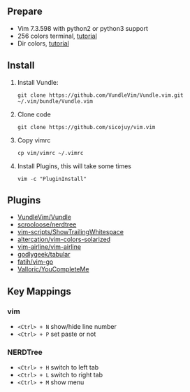 ## Prepare

* Vim 7.3.598 with python2 or python3 support
* 256 colors terminal, [tutorial](http://www.robmeerman.co.uk/unix/256colours)
* Dir colors, [tutorial](https://github.com/seebi/dircolors-solarized)

## Install

1. Install Vundle:

   `git clone https://github.com/VundleVim/Vundle.vim.git ~/.vim/bundle/Vundle.vim`

2. Clone code

   `git clone https://github.com/sicojuy/vim.vim`

3. Copy vimrc

   `cp vim/vimrc ~/.vimrc`

4. Install Plugins, this will take some times

   `vim -c "PluginInstall"`

## Plugins

* [VundleVim/Vundle](https://github.com/VundleVim/Vundle.vim)
* [scrooloose/nerdtree](https://github.com/scrooloose/nerdtree)
* [vim-scripts/ShowTrailingWhitespace](https://github.com/vim-scripts/ShowTrailingWhitespace)
* [altercation/vim-colors-solarized](https://github.com/altercation/vim-colors-solarized)
* [vim-airline/vim-airline](https://github.com/vim-airline/vim-airline)
* [godlygeek/tabular](https://github.com/godlygeek/tabular)
* [fatih/vim-go](https://github.com/fatih/vim-go)
* [Valloric/YouCompleteMe](https://github.com/Valloric/YouCompleteMe)

## Key Mappings

### vim

* `<Ctrl> + N` show/hide line number
* `<Ctrl> + P` set paste or not

### NERDTree

* `<Ctrl> + H` switch to left tab
* `<Ctrl> + L` switch to right tab
* `<Ctrl> + M` show menu
